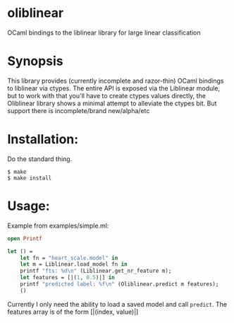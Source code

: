 oliblinear
==========

OCaml bindings to the liblinear library for large linear classification

Synopsis
========
This library provides (currently incomplete and razor-thin) OCaml bindings to liblinear via ctypes.
The entire API is exposed via the Liblinear module, but to work with that you'll have to create
ctypes values directly, the Oliblinear library shows a minimal attempt to alleviate the ctypes bit.
But support there is incomplete/brand new/alpha/etc

Installation:
=============
Do the standard thing.
```
$ make
$ make install
```

Usage:
======
Example from examples/simple.ml:
```ocaml
open Printf

let () =
    let fn = "heart_scale.model" in
    let m = Liblinear.load_model fn in
    printf "fts: %d\n" (Liblinear.get_nr_feature m);
    let features = [|(1, 0.5)|] in
    printf "predicted label: %f\n" (Oliblinear.predict m features);
    ()
```
Currently I only need the ability to load a saved model and call `predict`.
The features array is of the form [|(index, value)|]



